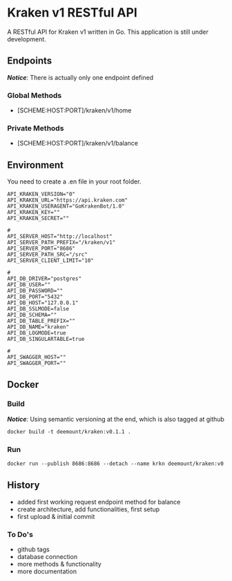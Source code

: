 # Kraken v1 RESTful API

A RESTful API for Kraken v1 written in Go. This application is still under development.

## Endpoints

***Notice***:
There is actually only one endpoint defined

### Global Methods

* [SCHEME:HOST:PORT]/kraken/v1/home

### Private Methods

* [SCHEME:HOST:PORT]/kraken/v1/balance

## Environment

You need to create a .en file in your root folder.

```shell
API_KRAKEN_VERSION="0"
API_KRAKEN_URL="https://api.kraken.com"
API_KRAKEN_USERAGENT="GoKrakenBot/1.0"
API_KRAKEN_KEY=""
API_KRAKEN_SECRET=""

#
API_SERVER_HOST="http://localhost"
API_SERVER_PATH_PREFIX="/kraken/v1"
API_SERVER_PORT="8686"
API_SERVER_PATH_SRC="/src"
API_SERVER_CLIENT_LIMIT="10"

#
API_DB_DRIVER="postgres"
API_DB_USER=""
API_DB_PASSWORD=""
API_DB_PORT="5432"
API_DB_HOST="127.0.0.1"
API_DB_SSLMODE=false
API_DB_SCHEMA=""
API_DB_TABLE_PREFIX=""
API_DB_NAME="kraken"
API_DB_LOGMODE=true
API_DB_SINGULARTABLE=true

#
API_SWAGGER_HOST=""
API_SWAGGER_PORT=""

```

## Docker

### Build

***Notice***:
Using semantic versioning at the end, which is also tagged at github

```dockerfile
docker build -t deemount/kraken:v0.1.1 .
```

### Run

```dockerfile
docker run --publish 8686:8686 --detach --name krkn deemount/kraken:v0.1.1  
```

## History

* added first working request endpoint method for balance
* create architecture, add functionalities, first setup
* first upload & initial commit

### To Do's

* github tags
* database connection
* more methods & functionality
* more documentation
